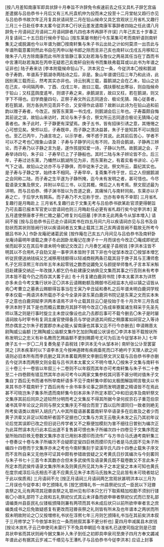 <!-- { "loadSidebar": true } -->
[按八月差知南康军即具状辞十月奉旨不许辞免令疾速前去之任又具札子辞乞宫庙差遣据与吕伯恭书十月后又有三札托袁机仲为投而未之投至十二月堂帖又趋行亦见与吕伯恭书故次年正月复具状请祠至二月在铅山候命又具乞宫观状三月省札又趣行三月三十日赴任李本太畧今従洪本〇行状云差发遣南康军事辞者四始之任此谓八月辞免十月请祠正月请祠二月请祠辞者凡四也本传再辞不许误]
六年己亥五十岁春正月复请祠二十五日启行候命于铅山
[按东莱屡书勉行今东莱集可考而南轩语则南轩集无之或脱漏也今以年谱为据〇按南轩集与朱子书云出处之计如何莫须一出否此与年谱所载意畧同然此书自在丙申以秘书郎之除而言非己亥也南轩以戊戌五月移知江陵朱子八月方除南康而此书所言皆静江事又赵若海与詹仪之两易其任当在丁酉而书中言漕司赵若海其在丙申无疑若己亥南轩自别有书而集轶弗载耳或以此书为年谱之证非也]
陆子寿来访
[李本附载候命铅山下。洪本另立一条，今従洪本〇按和鹅湖寺子寿韵，年谱系于鹅湖寺两陆诗之后，非是。象山年谱谓归后三年乃和此诗，此因别离三载而云，然考其实亦非也。诗云别离三载，葢鹅湖之会在乙未，铅山之访在己亥，中间隔丙申、丁酉、戊戌三年，故曰三载。偶扶藜杖出寒谷，则自指候命于铅山；又枉蓝舆度逺岑，则谓子寿之来，承鹅湖言，故曰又枉，若在鹅湖，则又字下不得也。旧学商量四句，正祭子寿文所云志同道合、极论旡猜、降心従善者，若在鹅湖，则方各执所见乖异不合，又安得作此语耶？故断以此诗为在铅山追和前韵以赠子寿者，今改正。按答东莱第一书戊戌，则鹅湖会后三年也。子寿葢颇自悔其前说之误，故铅山来访时，其论与朱子多合，祭文所云志同道合极论无猜降心従善者也。朱子此时，于子静更有深望焉。庚子五书，皆有招徕引诱之意，其惓惓之心可想见矣。癸夘以后，子寿既卒，而子静之溃决益甚，朱子于是知其不可以挽回也。至乙已丙午，乃诵言攻之，以示学者，俾不惑于其说。此其前后苦心，学者不可以不之考也〇按象山语录：子寿与子静学问元有不同，及将会鹅湖，子静再三辨论，而子寿乃以子静之言为是，遂作孩提知爱一诗，子静以为然。故鹅湖之会，子寿举诗四句，朱子曰：子寿早已上了子静船也。其时二陆与朱子辨论皆不合。后三年，子寿过访东莱，乃幡然以鹅湖所见为非，而东莱称之，有着实看书讲论、心平气下之语。故铅山之访亦不与子静俱，而卒従朱子之说。祭文所云，葢纪其实也。是子寿与子静之学，始终本不相同。子寿早卒，复斋集不传于世，后之人但据鹅湖之会同称二陆，而子寿之生平遂为子静所掩，迄今未有发明之者，甚可惜也。今尽载语录文集及祭文，并附以卒后三书，以见其概，俾后之人有考焉。祭文叙述最为详明，而与吕伯恭、傅子渊书皆以为吾道之衰，其痛悼几与南轩同矣。东莱亦以子寿之亡，于后学大有闗系。而子寿乃不大见称于世，岂亦有幸有不幸耶]
三月省札复趣行是月晦赴上
三月省札复趣行此于文集无考与吕伯恭书欲某赴官须更得朝旨乃可去葢已报本军官吏以尝请祠也则三月晦赴任必更有省札趋行矣今従李洪本]
夏五月遣使祭唐孝子熊仁赡之墓〇修复刘屯田墓
[李洪本无此两条今从邹本増入]
请祠不报
[按与吕伯恭书云已走介请祠其书在四五月间六月以疾请祠亦见与吕书及自劾状而其状则皆阙行状以疾请祠者五文集止载其三其己亥两请皆阙不载故无所考今据吕书补入]
作卧龙庵祀诸葛武侯
[按作庵在己亥五六月间见与吕伯恭书及南轩卧龙庵诗最明年谱载之庚子冬此因卧龙庵记在庚子十一月而误也今改正〇庵成即祀武侯而起亭又在其后年谱未明今据记文改正]
六月奏乞减星子县税钱
[李洪本注皆不明其以不合用札子自劾又是一事李洪本皆附于其下非也今従邹本改正〇按邹本増乞听従民便送纳钱绢又乞减移用钱额得以轻减商税两条已载其目于庚子其与王漕师愈札子乞将淳熈三年四年五年未起零钱之数悉従蠲免又与颜提举师鲁札子言本军米斛旧赴建康交纳近一年改拨入都乞仍令赴建康交纳俱见文集而其事之行否则未有考李洪本皆不载今仍之而存其大畧于此]
冬十月复建白鹿洞书院
[李本太畧洪本为详然亦多未合今考文集行状补正〇洪本云请赐勅额及赐御书石经监本九经以镇之诏皆从焉〇考曹立之墓表云赐额得旨事当在壬寅乃辛丑延和奏札之后年谱未明白鹿洞学规李本仅载一两语洪本所载亦不全今全录并录东莱白鹿洞书院记是东莱之文而实本朱子之意也白鹿洞赋李洪两本语焉不详今止载其目云〇是役始于冬十月次年三月告成李洪本附于其下是也而概云累数月其辞不明今改正〇告成率寮属诸生释采于先圣先师以落之则是行事时旋立主未尝议像设也此乃去郡后事可不载今删去〇朱子是时屡请祠故与时宰书有复洞主废官使得备员与学徒讲道其间假之稍廪畧如祠官之入等诗然亦偶言之尔朱子若罢郡亦未必能乆留南康也其事又迄不行今亦删去]
申请赐晋太尉陶威公庙额
[乞赐陶威公庙额文集作乞加封陶威公状误也〇李洪本皆不载按状所称发明公之忠义有补名教而乞赐庙额不更别赐爵号尤可为后法今従邹本补入]
七年庚子五十一岁〇二月复奏免星子县税钱
[李洪本无今从邹本补]
南轩张公讣至罢宴哭之
[洪本疾革时以下语李本无今按神道碑有疾病埀死而口不絶吟于天理人欲之间语则必旧本所有而李氏删之耳洪本畧载两祭文李删后祭文洪又载与吕伯恭书李亦删去今従洪本而两祭文则全载与吕书洪本太畧文义不明今増入〇按朱子文集与南轩书三十卷三十一卷皆以年叙三十二卷则不以年叙而其年亦可考南轩集与朱子书二十巻至二十四卷颇有错互然其年亦尚可考今以两家文集参校其问答不甚分明对值朱子文集自丁酉后无书而诸书所举南轩语多不见于南轩集中即如太极图解跋明言敬夫以书来其书亦不载南轩于丁酉后尚有十余书率多论事之辞而发明道要之精语皆不在焉此甚不可晓岂朱子集多所遗而南轩集今刻本非朱子所定本耶〇中和旧说序及南轩祭文文集序其前后同异之迹较然分明而考之文集反不得其所据今录何叔京石子重范伯崇诸书其早年论议之异同与祭文文集序无不相合而至丁酉以后所谓同归一致者则絶无所考矣语类以南轩入胡氏门人中其所载语甚畧葢南轩早卒语录多在后故及之者少而黄子洪辈又非足以知南轩者固不足据也〇文集与方宾王云敬夫未发之云乃其初年议论后觉其误即已改之但旧说已传学者又不之察便加模刻为害不细往日曽别为编次正为此耳然误本先行此本后出遂不复售甚可恨也朱子所编次四十四卷见于文集序而定叟所贻四巨帙无卷数文集序亦言已用别本摸印而流传广与方书合马氏通考南轩集三十卷奏议十卷与朱子所编次不合疑即定叟四巨帙而摸印先行者是马氏固不见朱子所编四十四卷而于文集序亦未之考也今南轩集刻于梁溪华氏凡四十四巻止载朱子序文而不言所自来又无他序可证其中颇有参错故尝疑之又考黄氏日抄其编次与今刻畧同与朱子书七十三首今本其数亦合但末多武侯传及语录黄氏既不载卷数又不言此朱子所定本而武侯传语录文集序所未及则黄氏所见其为朱子之本定叟之本未可知也黄氏在度宗咸淳后马氏相去不逺不应黄氏见朱子本而马氏独朱之见此皆有未可晓者姑记于此以俟质焉]
三月请祠不允
[按正月请祠三月请祠两乞宫观状甚明洪本以三月为二月误也今従李本]
申乞颁降礼书
[按乞颁降礼书一州县祭祀仪式一臣民以下冠昬丧祭之礼元有两项其冠昬丧祭之礼鄂州见有印本只乞行下取索精加校勘不须别行镂板〇小故礼部符下止政和五礼祭祀仪式其云未详备而欲申审者祭祀仪式而已至礼部请编类州县臣民礼仪镂板颁降则兼有两项而其书未成后状只以前所欲申审者言之庶编类成书之后免致疑惑复有更改而冠昬丧祭之礼则皆有所未及也年谱本之两状而所叙未明故附论之〇又按増修礼书状在淳熈七年三月则乞颁降礼书当在其前矣洪本叙于三月修学之下今依邹本别立一条而统叙其事不更分析也]
夏四月申减属县木炭钱
[按论木炭札子云己申使司未蒙行下不免具申朝廷今准省札已送使司指定则是已尝具状申省而其状则阙今据文集补入朱子到任之初即具申泉司至庚子四月方奉文蠲减年谱此必有据其云岁减二千缗见与王漕札子与吕伯恭书今従李洪本]
应诏上封事
